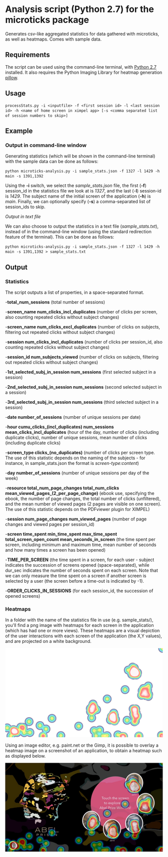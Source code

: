 # Analysis script (Python 2.7) for the microticks package

Generates csv-like aggregated statistics for data gathered with microticks, as well as heatmaps. Comes with sample data.

## Requirements
The script can be used using the command-line terminal, with [Python 2.7](https://www.python.org/download/releases/2.7/) installed. It also requires the Python Imaging Library for heatmap generation [pillow](https://github.com/python-pillow/Pillow). 

## Usage

	processStats.py -i <inputfile> -f <first session id> -l <last session id> -h <name of home screen in ximpel app> [-s <comma separated list of session numbers to skip>]

## Example

### Output in command-line window

Generating statistics (which will be shown in the command-line terminal) with the sample data can be done as follows: 

	python microticks-analysis.py -i sample_stats.json -f 1327 -l 1429 -h main -s 1391,1392

Using the **-i** switch, we select the *sample_stats.json* file, the first (**-f**) session_id in the statistics file we look at is *1327*, and the last (-**l**) session-id is *1429*. The subject name of the initial screen of the application (**-h**) is *main*. Finally, we can optionally specify (**-s**) a comma-separated list of session_ids to skip.

*Output in text file*

We can also choose to output the statistics in a text file (*sample_stats.txt*), instead of in the command-line window (using the standard redirection feature of the terminal). This can be done as follows:

	python microticks-analysis.py -i sample_stats.json -f 1327 -l 1429 -h main -s 1391,1392 > sample_stats.txt

## Output

### Statistics

The script outputs a list of properties, in a space-separated format.

-**total_num_sessions** (total number of sessions)

-**screen_name num_clicks_incl_duplicates** (number of clicks per screen, also counting repeated clicks without subject changes)

-**screen_name num_clicks_excl_duplicates** (number of clicks on subjects, filtering out repeated clicks without subject changes)

-**session num_clicks_incl_duplicates** (number of clicks per session_id, also counting repeated clicks without subject changes)

-**session_id num_subjects_viewed** (number of clicks on subjects, filtering out repeated clicks without subject changes)

-**1st_selected_subj_in_session num_sessions** (first selected subject in a session)

-**2nd_selected_subj_in_session num_sessions** (second selected subject in a session)

-**3rd_selected_subj_in_session num_sessions** (third selected subject in a session)

-**date number_of_sessions** (number of unique sessions per date)

-**hour cumu_clicks_(incl_duplicates) num_sessions mean_clicks_incl_duplicates** (hour of the day, number of clicks (including duplicate clicks), number of unique sessions, mean number of clicks (including duplicate clicks)

-**screen_type clicks_(no_duplicates)** (number of clicks per screen type. The use of this statistic depends on the naming of the subjects - for instance, in sample_stats.json the format is *screen-type:content*)

-**day number_of_sessions** (number of unique sessions per day of the week)

-**resource total_num_page_changes total_num_clicks mean_viewed_pages_(2_per_page_change)** (ebook use, specifying the ebook, the number of page changes, the total number of clicks (unfiltered), and the mean number of viewed pages (2 pages are visible on one screen). The use of this statistic depends on the PDFviewer plugin for XIMPEL)

-**session num_page_changes num_viewed_pages** (number of page changes and viewed pages per session_id)

-**screen time_spent min_time_spent max_time_spent total_screen_open_count mean_seconds_in_screen** (the time spent per screen, including minimum and maximum time, mean number of seconds and how many times a screen has been opened)

-**TIME_PER_SCREEN** (the time spent in a screen, for each user - subject indicates the succession of screens opened (space-separated), while dur_sec indicates the number of seconds spent on each screen. Note that we can only measure the time spent on a screen if another screen is selected by a user (the screen before a time-out is indicated by -1).

-**ORDER_CLICKS_IN_SESSIONS** (for each session_id, the succession of opened screens)

### Heatmaps

In a folder with the name of the statistics file in use (e.g. sample_stats/), you'll find a png image with heatmaps for each screen in the application (which has had one or more views). These heatmaps are a visual depiction of the user interactions with each screen of the application (the X,Y values), and are projected on a white background.

![Resulting heatmap for the main screen of an application](/images/heatmap-main.png "Resulting heatmap for the main screen of an application")

Using an image editor, e.g. paint.net or the Gimp, it is possible to overlay a heatmap image on a screenshot of an application, to obtain a heatmap such as displayed below.

![Resulting heatmap for the main screen of an application](/images/heatmap-overlay.jpg "Resulting heatmap for the main screen of an application")
